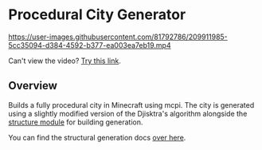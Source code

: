 # Procedural City Generator

https://user-images.githubusercontent.com/81792786/209911985-5cc35094-d384-4592-b377-ea003ea7eb19.mp4

Can't view the video? [Try this link](https://drive.google.com/file/d/16cINDYgPTNiroMEQpgIGzIVQTsNmIX--/view?usp=sharing).

## Overview
Builds a fully procedural city in Minecraft using mcpi. The city is generated using a slightly modified version of the  Djisktra's algorithm alongside the [structure module](generation/structure) for building generation.

You can find the structural generation docs [over here](generation/structure/README.rst).
